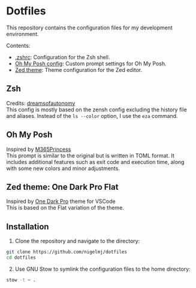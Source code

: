 # Dotfiles

This repository contains the configuration files for my development environment.

Contents:
- [.zshrc](.zshrc): Configuration for the Zsh shell.
- [Oh My Posh config](.config/ohmyposh/posh-config.toml): Custom prompt settings for Oh My Posh.
- [Zed theme](.config/zed/themes/OneDarkProFlat.json): Theme configuration for the Zed editor.

## Zsh
Credits: [dreamsofautonomy](https://github.com/dreamsofautonomy/zensh)  
This config is mostly based on the zensh config excluding the history file and aliases. Instead of the `ls --color` option, I use the `eza` command.

## Oh My Posh
Inspired by [M365Princess](https://github.com/JanDeDobbeleer/oh-my-posh/blob/main/themes/M365Princess.omp.json)  
This prompt is similar to the original but is written in TOML format. It includes additional features such as exit code and execution time, along with some new colors and minor adjustments.

## Zed theme: One Dark Pro Flat
Inspired by [One Dark Pro](https://github.com/Binaryify/OneDark-Pro) theme for VSCode  
This is based on the Flat variation of the theme.

## Installation

1. Clone the repository and navigate to the directory:
```sh
git clone https://github.com/nigelmj/dotfiles
cd dotfiles
```

2. Use GNU Stow to symlink the configuration files to the home directory:
```sh
stow -t ~ .
```

